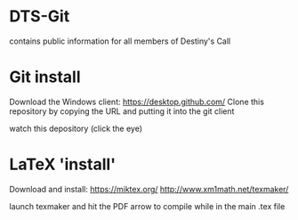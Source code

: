 # DTS-Git
contains public information for all members of Destiny's Call

# Git install

Download the Windows client:
https://desktop.github.com/
Clone this repository by copying the URL and putting it into the git client

watch this depository (click the eye)

# LaTeX 'install'

Download and install:
https://miktex.org/
http://www.xm1math.net/texmaker/

launch texmaker and hit the PDF arrow to compile while in the main .tex file
